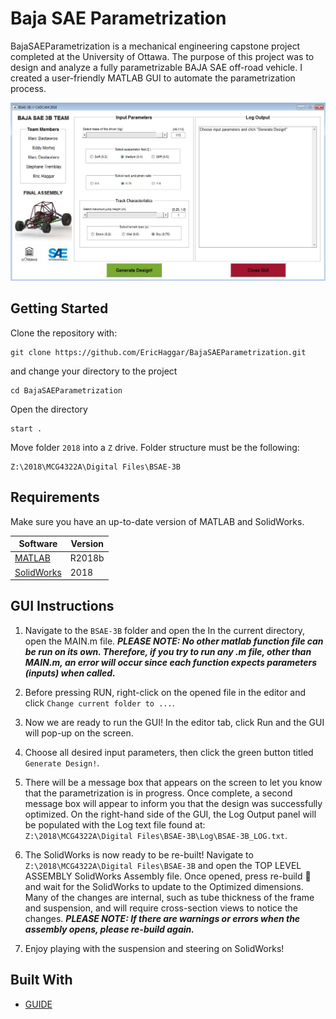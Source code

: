 # Baja SAE Parametrization

BajaSAEParametrization is a mechanical engineering capstone project completed at the University of Ottawa. The purpose of this project was to design and analyze a fully parametrizable BAJA SAE off-road vehicle. I created a user-friendly MATLAB GUI to automate the parametrization process.

![GUI](GUI_Screenshot.jpg)


## Getting Started 

Clone the repository with:

```
git clone https://github.com/EricHaggar/BajaSAEParametrization.git
```

and change your directory to the project

```
cd BajaSAEParametrization
```

Open the directory

```
start .
```

Move folder `2018` into a `Z` drive. Folder structure must be the following: 

```
Z:\2018\MCG4322A\Digital Files\BSAE-3B
```

## Requirements

Make sure you have an up-to-date version of MATLAB and SolidWorks.

| Software                                                           | Version |
| ------------------------------------------------------------------ | ------- |
| [MATLAB](https://www.mathworks.com/products/matlab.html)                                          | R2018b  |
| [SolidWorks](https://launch.solidworks.com/) | 2018   |

## GUI Instructions

1. Navigate to the `BSAE-3B` folder and open the 
 In the current directory, open the MAIN.m file. ***PLEASE NOTE: No other matlab function file can be run on its own. Therefore, if you try to run any .m file, other than MAIN.m, an error will occur since each function expects parameters (inputs) when called.*** 

2. Before pressing RUN, right-click on the opened file in the editor and click `Change current folder to ...`.

3. Now we are ready to run the GUI! In the editor tab, click Run and the GUI will pop-up on the screen.

4. Choose all desired input parameters, then click the green button titled `Generate Design!`.

5. There will be a message box that appears on the screen to let you know that the parametrization is in progress. Once complete, a second message box will appear to inform you that the design was successfully optimized. On the right-hand side of the GUI, the Log Output panel will be populated with the Log text file found at:  
`Z:\2018\MCG4322A\Digital Files\BSAE-3B\Log\BSAE-3B_LOG.txt`.

6. The SolidWorks is now ready to be re-built! Navigate to `Z:\2018\MCG4322A\Digital Files\BSAE-3B` and open the TOP LEVEL ASSEMBLY SolidWorks Assembly file. Once opened, press re-build :vertical_traffic_light: and wait for the SolidWorks to update to the Optimized dimensions. Many of the changes are internal, such as tube thickness of the frame and suspension, and will require cross-section views to notice the changes. ***PLEASE NOTE: If there are warnings or errors when the assembly opens, please re-build again.***

7. Enjoy playing with the suspension and steering on SolidWorks!

## Built With

* [GUIDE](https://www.mathworks.com/discovery/matlab-gui.html)
